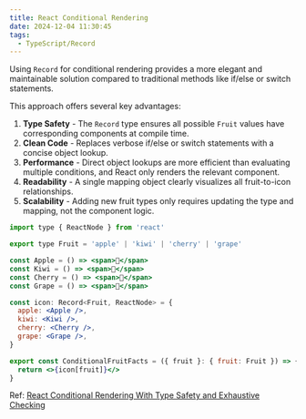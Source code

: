 ```yaml
---
title: React Conditional Rendering
date: 2024-12-04 11:30:45
tags:
  - TypeScript/Record
---
```

Using `Record` for conditional rendering provides a more elegant and maintainable solution compared to traditional methods like if/else or switch statements.

This approach offers several key advantages:

1. **Type Safety** - The `Record` type ensures all possible `Fruit` values have corresponding components at compile time.
2. **Clean Code** - Replaces verbose if/else or switch statements with a concise object lookup.
3. **Performance** - Direct object lookups are more efficient than evaluating multiple conditions, and React only renders the relevant component.
4. **Readability** - A single mapping object clearly visualizes all fruit-to-icon relationships.
5. **Scalability** - Adding new fruit types only requires updating the type and mapping, not the component logic.

```jsx {10-15}
import type { ReactNode } from 'react'

export type Fruit = 'apple' | 'kiwi' | 'cherry' | 'grape'

const Apple = () => <span>🍎</span>
const Kiwi = () => <span>🥝</span>
const Cherry = () => <span>🍒</span>
const Grape = () => <span>🍇</span>

const icon: Record<Fruit, ReactNode> = {
  apple: <Apple />,
  kiwi: <Kiwi />,
  cherry: <Cherry />,
  grape: <Grape />,
}

export const ConditionalFruitFacts = ({ fruit }: { fruit: Fruit }) => {
  return <>{icon[fruit]}</>
}
```

Ref: [React Conditional Rendering With Type Safety and Exhaustive Checking](https://www.reddit.com/r/reactjs/comments/z5c7iu/react_conditional_rendering_with_type_safety_and/)
